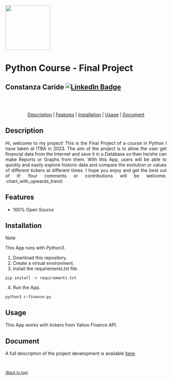 <img src="./images/logo-itba.png" width="140">

# Python Course - Final Project

## Constanza Caride [![LinkedIn Badge](https://img.shields.io/badge/LinkedIn-Profile-informational?style=flat&logo=linkedin&logoColor=white&color=0D76A8)](https://www.linkedin.com/in/constanzacaride)

<br>
<br>

<p align="center">
<a href="#Description">Description</a> | <a href="#Features">Features</a> | <a href="#Installation">Installation</a> | <a href="#Usage">Usage</a> | <a href="#Document">Document</a> 
</p>

<!--**English**   |   [Español](./README-ES.md)-->

## Description
<p align="justify">
Hi, welcome to my project! This is the Final Project of a course in Python I have taken at ITBA in 2023. The aim of the project is to allow the user get financial data from the Internet and save it in a Database so then he/she can make Reports or Graphs from them. With this App, users will be able to quickly and easily explore historic data and compare the evolution or values of different tickers at different times. I hope you enjoy and get the best out of it! Your comments or contributions will be welcome.  :chart_with_upwards_trend: 

## Features
- 100% Open Source

## Installation
> [!NOTE]
> This App runs with *Python3*.

1. Download this repository.
2. Create a virtual environment.
3. Install the requirements.txt file.

```
pip install -r requirements.txt
```

4. Run the App.  
```
python3 c-finance.py
```

## Usage
This App works with tickers from Yahoo Finance API. 

## Document 
A full description of the project development is available [here](./Document.md).

<br>

<sup>[(Back to top)](#Python-Course---Final-Project)</sup>



<!--you can add to the repo LICENSE.md and/or CODE_OF_CONDUCT.md templates, they appear next to the readme file--> 
